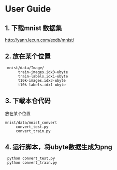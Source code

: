# User Guide 


## 1.  下载mnist 数据集

http://yann.lecun.com/exdb/mnist/

## 2.  放在某个位置

```
 mnist/data/Image/
      train-images.idx3-ubyte
      train-labels.idx1-ubyte
      t10k-images.idx3-ubyte
      t10k-labels.idx1-ubyte
```   
     
 ## 3. 下载本仓代码
 
 放在某个位置
```
mnist/data/mnist_convert
     convert_test.py
     convert_train.py
```

 
 ## 4. 运行脚本，将ubyte数据生成为png

```
 python convert_test.py
 python convert_train.py
```
 
      
